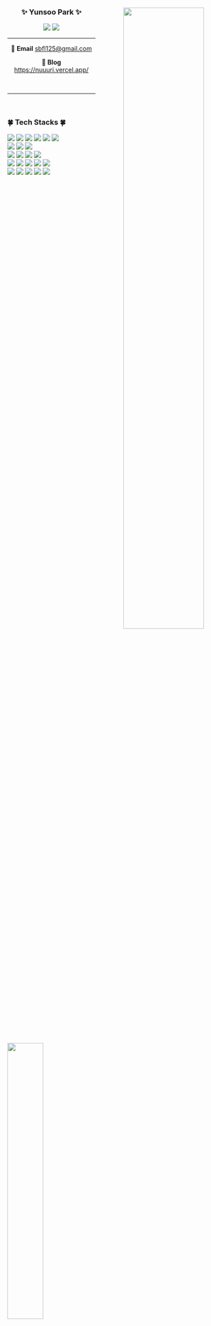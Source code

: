 <div align="center">
  <img align="right" width="60%" src="https://github-readme-stats-drab-iota-15.vercel.app/api?username=nuuuri&count_private=true&show_icons=true&hide=stars,contribs"/>

   ### ✨ Yunsoo Park ✨
  <a href="https://github.com/nuuuri"><img src="https://hits.seeyoufarm.com/api/count/incr/badge.svg?url=https%3A%2F%2Fgithub.com%2Fnuuuri&count_bg=%23000000&title_bg=%23000000&icon=github.svg&icon_color=%23E7E7E7&title=GitHub&edge_flat=false"/></a>
  <a href="https://solved.ac/whkakrkr"><img src="http://mazassumnida.wtf/api/mini/generate_badge?boj=whkakrkr"/></a> 
  
  ---
    
  📧 **Email** sbfl125@gmail.com
  
  📝 **Blog** https://nuuuri.vercel.app/
   
  <br>
</div>
  
 ---

<br/>
<img align="left" width="40%" src="https://github-readme-stats.vercel.app/api/top-langs/?username=nuuuri&layout=compact"/>

<div>
  
  ### :four_leaf_clover: Tech Stacks :four_leaf_clover:
  
  <img src="https://img.shields.io/badge/TypeScript-3178C6?style=flat-square&logo=TypeScript&logoColor=white"/>
  <img src="https://img.shields.io/badge/JavaScript-F7DF1E?style=flat-square&logo=JavaScript&logoColor=white"/> 
  <img src="https://img.shields.io/badge/Python-3776AB?style=flat-square&logo=Python&logoColor=white"/>
  <img src="https://img.shields.io/badge/JAVA-007396?style=flat-square&logo=Java&logoColor=white"/>
  <img src="https://img.shields.io/badge/C++-00599C?style=flat-square&logo=C%2B%2B&logoColor=white"/>
  <img src="https://img.shields.io/badge/C-A8B9CC?style=flat-square&logo=C&logoColor=white"/> 
  <br/>
  <img src="https://img.shields.io/badge/React-61DAFB?style=flat-square&logo=React&logoColor=white"/>
  <img src="https://img.shields.io/badge/Next.js-000000?style=flat-square&logo=Next.js&logoColor=white"/>
  <img src="https://img.shields.io/badge/flask-000000?style=flat-square&logo=flask&logoColor=white"/>
  <br/>
  <img src="https://img.shields.io/badge/HTML5-E34F26?style=flat-square&logo=HTML5&logoColor=white"/> 
  <img src="https://img.shields.io/badge/CSS3-1572B6?style=flat-square&logo=CSS3&logoColor=white"/>
  <img src="https://img.shields.io/badge/Styled-DB7093?style=flat-square&logo=styled-components&logoColor=white"/>
  <img src="https://img.shields.io/badge/Tailwind-06B6D4?style=flat-square&logo=Tailwind-CSS&logoColor=white"/>
  <br/>
  <img src="https://img.shields.io/badge/MobX-FF9955?style=flat-square&logo=MobX&logoColor=white"/>
  <img src="https://img.shields.io/badge/Justand-000000?style=flat-square&logo=Justand&logoColor=white"/>
  <img src="https://img.shields.io/badge/Redux-764ABC?style=flat-square&logo=Redux-Saga&logoColor=white"/> 
  <img src="https://img.shields.io/badge/Storybook-FF4785?style=flat-square&logo=Storybook&logoColor=white"/>
  <img src="https://img.shields.io/badge/MSW-FF6A33?style=flat-square&logo=Mock-Service-Worker&logoColor=white"/>
  <br/>
  <img src="https://img.shields.io/badge/git-F05032?style=flat-square&logo=git&logoColor=white"/>
  <img src="https://img.shields.io/badge/GitHub-181717?style=flat-square&logo=GitHub&logoColor=white"/>
  <img src="https://img.shields.io/badge/GitLab-FC6D26?style=flat-square&logo=GitLab&logoColor=white"/>
  <!--<img src="https://img.shields.io/badge/GitLab CI/CD-FC6D26?style=flat-square&logo=GitLab&logoColor=white"/>-->
  <img src="https://img.shields.io/badge/Docker-2496ED?style=flat-square&logo=Docker&logoColor=white"/>
  <img src="https://img.shields.io/badge/Nginx-009639?style=flat-square&logo=NGINX&logoColor=white"/>
</div>
